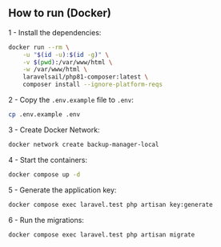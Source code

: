 ## How to run (Docker)

1 - Install the dependencies:

```bash
docker run --rm \
    -u "$(id -u):$(id -g)" \
    -v $(pwd):/var/www/html \
    -w /var/www/html \
    laravelsail/php81-composer:latest \
    composer install --ignore-platform-reqs
```

2 - Copy the `.env.example` file to `.env`:

```bash
cp .env.example .env
```

3 - Create Docker Network:

```bash
docker network create backup-manager-local
```

4 - Start the containers:

```bash
docker compose up -d
```

5 - Generate the application key:

```bash
docker compose exec laravel.test php artisan key:generate
```

6 - Run the migrations:

```bash
docker compose exec laravel.test php artisan migrate
```
